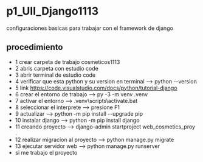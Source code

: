 # p1_UII_Django1113
configuraciones basicas para trabajar con el framework de django
## procedimiento
- 1 crear carpeta de trabajo cosmeticos1113
- 2 abris carpeta con estudio code
- 3 abrir terminal de estudio code
- 4 verificar que esta python y su version en terminal --> python --version
- 5  link https://code.visualstudio.com/docs/python/tutorial-django
- 6 crear el entorno de trabajo --> py -3 -m venv .venv
- 7 activar el entorno --> .venv\scripts\activate.bat
- 8 seleccionar el interprete --> presione F1
- 9 actualizar --> python -m pip install --upgrade pip
- 10 instalar django --> python -m pip install django
- 11 creando proyecto -->  django-admin startproject web_cosmetics_proy .
- 12 realizar migracion al proyecto --> python manage.py migrate
- 13 ejecutar servidor web --> python manage.py runserver
- si me trabajo el proyecto


